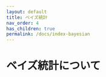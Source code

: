 ```yaml
---
layout: default
title: ベイズ統計
nav_order: 4
has_children: true
permalink: /docs/index-bayesian
---
```


# ベイズ統計について